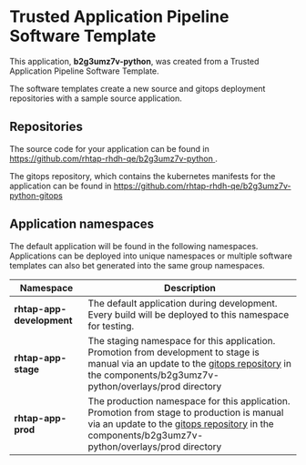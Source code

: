 # Trusted Application Pipeline Software Template

This application, **b2g3umz7v-python**, was created from a Trusted Application Pipeline Software Template.

The software templates create a new source and gitops deployment repositories with a sample source application. 

## Repositories

The source code for your application can be found in [https://github.com/rhtap-rhdh-qe/b2g3umz7v-python ](https://github.com/rhtap-rhdh-qe/b2g3umz7v-python ).
 
The gitops repository, which contains the kubernetes manifests for the application can be found in 
[https://github.com/rhtap-rhdh-qe/b2g3umz7v-python-gitops ](https://github.com/rhtap-rhdh-qe/b2g3umz7v-python-gitops ) 

## Application namespaces 

The default application will be found in the following namespaces. Applications can be deployed into unique namespaces or multiple software templates can also bet generated into the same group namespaces.  

|  Namespace   |  Description   |  
| -------- | -------- |   
| **rhtap-app-development** | The default application during development. Every build will be deployed to this namespace for testing. | 
| **rhtap-app-stage** | The staging namespace for this application. Promotion from development to stage is manual via an update to the [gitops repository](https://github.com/rhtap-rhdh-qe/b2g3umz7v-python-gitops ) in the components/b2g3umz7v-python/overlays/prod directory |  
| **rhtap-app-prod** | The production namespace for this application. Promotion from stage to production is manual via an update to the [gitops repository](https://github.com/rhtap-rhdh-qe/b2g3umz7v-python-gitops ) in the components/b2g3umz7v-python/overlays/prod directory | 